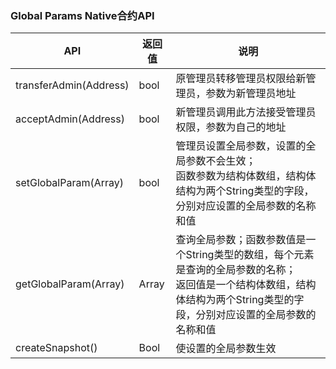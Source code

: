 ### Global Params Native合约API

| API                      | 返回值 | 说明                                          |
| ------------------------ | ----- | --------------------------------------------- |
| transferAdmin(Address)   | bool | 原管理员转移管理员权限给新管理员，参数为新管理员地址 |
| acceptAdmin(Address)     | bool | 新管理员调用此方法接受管理员权限，参数为自己的地址 |
| setGlobalParam(Array)    | bool | 管理员设置全局参数，设置的全局参数不会生效；<br>函数参数为结构体数组，结构体结构为两个String类型的字段，分别对应设置的全局参数的名称和值|
| getGlobalParam(Array)    | Array| 查询全局参数；函数参数值是一个String类型的数组，每个元素是查询的全局参数的名称；<br>返回值是一个结构体数组，结构体结构为两个String类型的字段，分别对应设置的全局参数的名称和值 |
| createSnapshot()         | Bool | 使设置的全局参数生效 |